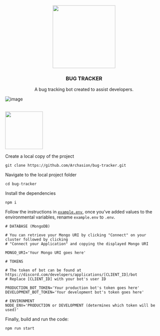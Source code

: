 <br>
<p align="center"><img src="https://user-images.githubusercontent.com/59822256/203636654-05f07e3d-7a97-45a3-aebe-66073fe19c61.png" width="200"></p>
<h3 align="center">BUG TRACKER</h3>
<p align="center">A bug tracking bot created to assist developers.</p>

![image](https://user-images.githubusercontent.com/59822256/203636819-59f960c4-23aa-4121-92eb-f0edce567086.png)

<br>

<img src="https://user-images.githubusercontent.com/59822256/203636876-1b08e854-ebdb-4bb5-b849-403193bd078e.png" width="120">

Create a local copy of the project
```git
git clone https://github.com/Archasion/bug-tracker.git
```

Navigate to the local project folder
```shell
cd bug-tracker
```

Install the dependencies
```shell
npm i
```

Follow the instructions in [`example.env`](example.env), once you've added values to the environmental variables, rename `example.env` to `.env`.
```shell
# DATABASE (MongoDB)

# You can retrieve your Mongo URI by clicking "Connect" on your cluster followed by clicking
# "Connect your Application" and copying the displayed Mongo URI

MONGO_URI='Your Mongo URI goes here'

# TOKENS

# The token of bot can be found at https://discord.com/developers/applications/[CLIENT_ID]/bot
# Replace [CLIENT_ID] with your bot's user ID

PRODUCTION_BOT_TOKEN='Your production bot's token goes here'
DEVELOPMENT_BOT_TOKEN='Your development bot's token goes here'

# ENVIRONMENT
NODE_ENV='PRODUCTION or DEVELOPMENT (determines which token will be used)'
```

Finally, build and run the code:
```shell
npm run start
```
